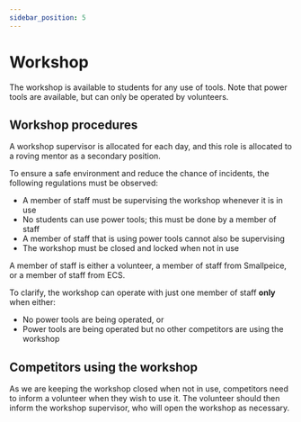 ```yaml
---
sidebar_position: 5
---
```


# Workshop

The workshop is available to students for any use of tools.
Note that power tools are available, but can only be operated by volunteers.

## Workshop procedures

A workshop supervisor is allocated for each day, and this role is allocated to a roving mentor
as a secondary position.

To ensure a safe environment and reduce the chance of incidents, the following regulations must be observed:

-   A member of staff must be supervising the workshop whenever it is in use
-   No students can use power tools; this must be done by a member of staff
-   A member of staff that is using power tools cannot also be supervising
-   The workshop must be closed and locked when not in use

A member of staff is either a volunteer, a member of staff from Smallpeice, or a member of staff from ECS.

To clarify, the workshop can operate with just one member of staff **only** when either:

-   No power tools are being operated, or
-   Power tools are being operated but no other competitors are using the workshop

## Competitors using the workshop

As we are keeping the workshop closed when not in use, competitors need to inform a volunteer when they wish to use it.
The volunteer should then inform the workshop supervisor, who will open the workshop as necessary.
